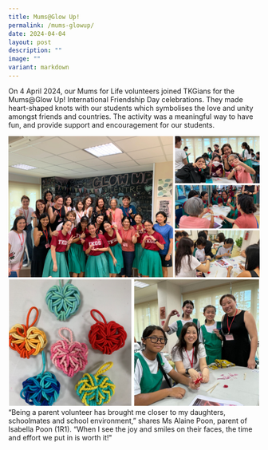```yaml
---
title: Mums@Glow Up!
permalink: /mums-glowup/
date: 2024-04-04
layout: post
description: ""
image: ""
variant: markdown
---
```

On 4 April 2024, our Mums for Life volunteers joined TKGians for the Mums@Glow Up! International Friendship Day celebrations. They made heart-shaped knots with our students which symbolises the love and unity amongst friends and countries. The activity was a meaningful way to have fun, and provide support and encouragement for our students. 
<center><img src="/images/Sparkling_Moment/2024/mums_glowup1_f.png"></center>
<center><img src="/images/Sparkling_Moment/2024/mums_glowup2.png"></center>
“Being a parent volunteer has brought me closer to my daughters, schoolmates and school environment,” shares Ms Alaine Poon, parent of Isabella Poon (1R1). “When I see the joy and smiles on their faces, the time and effort we put in is worth it!"
